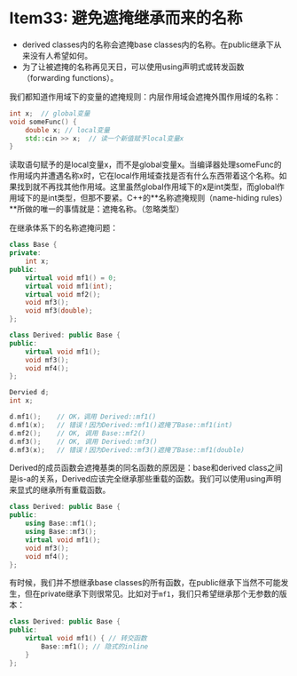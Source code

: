 # Item33: 避免遮掩继承而来的名称

* derived classes内的名称会遮掩base classes内的名称。在public继承下从来没有人希望如何。
* 为了让被遮掩的名称再见天日，可以使用using声明式或转发函数（forwarding functions）。

我们都知道作用域下的变量的遮掩规则：内层作用域会遮掩外围作用域的名称：

```cpp
int x;  // global变量
void someFunc() {
    double x; // local变量
    std::cin >> x;  // 读一个新值赋予local变量x
}
```

读取语句赋予的是local变量x，而不是global变量x。当编译器处理someFunc的作用域内并遭遇名称x时，它在local作用域查找是否有什么东西带着这个名称。如果找到就不再找其他作用域。这里虽然global作用域下的x是int类型，而global作用域下的是int类型，但那不要紧。C++的**名称遮掩规则（name-hiding rules）**所做的唯一的事情就是：遮掩名称。（忽略类型）

在继承体系下的名称遮掩问题：

```cpp
class Base {
private:
    int x;
public:
    virtual void mf1() = 0;
    virtual void mf1(int);
    virtual void mf2();
    void mf3();
    void mf3(double);
};

class Derived: public Base {
public:
    virtual void mf1();
    void mf3();
    void mf4();
};

Dervied d;
int x;

d.mf1();    // OK，调用 Derived::mf1()
d.mf1(x);   // 错误！因为Derived::mf1()遮掩了Base::mf1(int)
d.mf2();    // OK, 调用 Base::mf2()
d.mf3();    // OK, 调用 Derived::mf3()
d.mf3(x);   // 错误！因为Derived::mf3()遮掩了Base::mf1(double)
```

Derived的成员函数会遮掩基类的同名函数的原因是：base和derived class之间是is-a的关系，Derived应该完全继承那些重载的函数。我们可以使用using声明来显式的继承所有重载函数。

```cpp
class Derived: public Base {
public:
    using Base::mf1();
    using Base::mf3();
    virtual void mf1();
    void mf3();
    void mf4();
};
```

有时候，我们并不想继承base classes的所有函数，在public继承下当然不可能发生，但在private继承下则很常见。比如对于`mf1`，我们只希望继承那个无参数的版本：

```cpp
class Derived: public Base {
public:
    virtual void mf1() { // 转交函数
        Base::mf1(); // 隐式的inline
    }
};
```